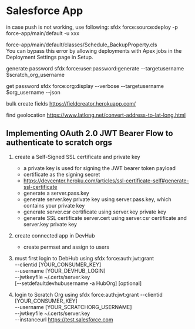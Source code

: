 # Salesforce App

in case push is not working, use following:
sfdx force:source:deploy -p force-app/main/default -u xxx

force-app/main/default/classes/Schedule_BackupProperty.cls  
You can bypass this error by allowing deployments with Apex jobs in the Deployment Settings page in Setup.

generate password
sfdx force:user:password:generate --targetusername $scratch_org_username

get password
sfdx force:org:display --verbose --targetusername $org_username --json

bulk create fields
<https://fieldcreator.herokuapp.com/>

find geolocation
<https://www.latlong.net/convert-address-to-lat-long.html>

## Implementing OAuth 2.0 JWT Bearer Flow to authenticate to scratch orgs

1. create a Self-Signed SSL certificate and private key
    - a private key is used for signing the JWT bearer token payload
    - certificate as the signing secret
    - <https://devcenter.heroku.com/articles/ssl-certificate-self#generate-ssl-certificate>
    - generate a server.pass.key
    - generate server.key private key using server.pass.key, which contains your private key
    - generate server.csr certificate using server.key private key
    - generate SSL certificate server.cert using server.csr certificate and server.key private key

2. create connected app in DevHub
    - create permset and assign to users

3. must first login to DebHub using sfdx force:auth:jwt:grant \
    --clientid [YOUR_CONSUMER_KEY] \
    --username [YOUR_DEVHUB_LOGIN] \
    --jwtkeyfile ~/.certs/server.key \
    [--setdefaultdevhubusername -a HubOrg] [optional]

4. login to Scratch Org using sfdx force:auth:jwt:grant --clientid [YOUR_CONSUMER_KEY] \
    --username [YOUR_SCRATCHORG_USERNAME] \
    --jwtkeyfile ~/.certs/server.key \
    --instanceurl <https://test.salesforce.com>
